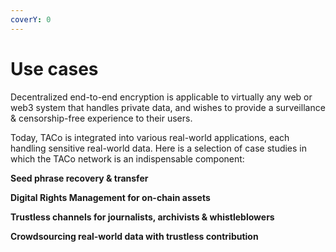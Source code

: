 ```yaml
---
coverY: 0
---
```


# Use cases

Decentralized end-to-end encryption is applicable to virtually any web or web3 system that handles private data, and wishes to provide a surveillance & censorship-free experience to their users.&#x20;

Today, TACo is integrated into various real-world applications, each handling sensitive real-world data. Here is a selection of case studies in which the TACo network is an indispensable component:

**Seed phrase recovery & transfer**&#x20;

**Digital Rights Management for on-chain assets**&#x20;

**Trustless channels for journalists, archivists & whistleblowers**&#x20;

**Crowdsourcing real-world data with trustless contribution**

